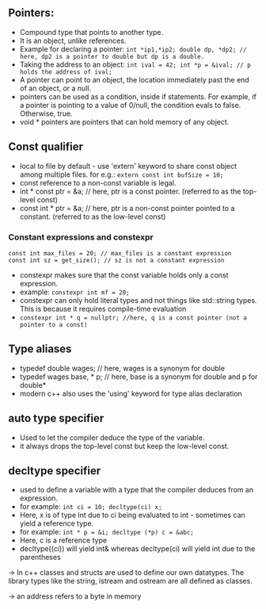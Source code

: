 ## Pointers: 
- Compound type that points to another type. 
- It is an object, unlike references. 
- Example for declaring a pointer: ``` int *ip1,*ip2; double dp, *dp2; // here, dp2 is a pointer to double but dp is a double. ``` 
- Taking the address to an object: ``` int ival = 42; int *p = &ival; // p holds the address of ival; ``` 
- A pointer can point to an object, the location immediately past the end of an object, or a null. 
- pointers can be used as a condition, inside if statements. For example, if a pointer is pointing to a value of 0/null, the condition evals to false. Otherwise, true. 
- void * pointers are pointers that can hold memory of any object. 
## Const qualifier 
- local to file by default - use 'extern' keyword to share const object among multiple files. for e.g.: `extern const int bufSize = 10;` 
- const reference to a non-const variable is legal. 
- int * const ptr = &a; // here, ptr is a const pointer. (referred to as the top-level const) 
- const int * ptr = &a; // here, ptr is a non-const pointer pointed to a constant. (referred to as the low-level const) 
### Constant expressions and constexpr 
``` 
const int max_files = 20; // max_files is a constant expression 
const int sz = get_size(); // sz is not a constant expression 
``` 
- constexpr makes sure that the const variable holds only a const expression. 
- example: `constexpr int mf = 20;` 
- constexpr can only hold literal types and not things like std::string types. This is because it requires compile-time evaluation 
- `constexpr int * q = nullptr; //here, q is a const pointer (not a pointer to a const)` 
## Type aliases 
- typedef double wages; // here, wages is a synonym for double 
- typedef wages base, * p; // here, base is a synonym for double and p for double* 
- modern c++ also uses the 'using' keyword for type alias declaration 
## auto type specifier 
- Used to let the compiler deduce the type of the variable. 
- it always drops the top-level const but keep the low-level const. 
## decltype specifier 
- used to define a variable with a type that the compiler deduces from an expression. 
- for example: `int ci = 10; decltype(ci) x;` 
- Here, x is of type int due to ci being evaluated to int - sometimes can yield a reference type. 
- for example: `int * p = &i; decltype (*p) c = &abc;` 
- Here, c is a reference type 
- decltype((ci)) will yield int& whereas decltype(ci) will yield int due to the parentheses 

-> In c++ classes and structs are used to define our own datatypes. The library types like the string, istream and ostream are all defined as classes.

-> an address refers to a byte in memory